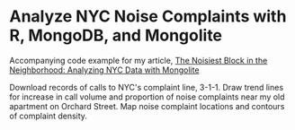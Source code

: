 Analyze NYC Noise Complaints with R, MongoDB, and Mongolite
===========================================================

Accompanying code example for my article, [The Noisiest Block in the Neighborhood: Analyzing NYC Data with Mongolite](https://emptysqua.re/blog/analyze-noise-complaints-r-mongodb-mongolite/)

Download records of calls to NYC's complaint line, 3-1-1. 
Draw trend lines for increase in call volume and proportion of noise complaints near my old apartment on Orchard Street. Map noise complaint locations and contours of
complaint density.

